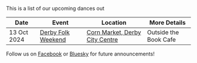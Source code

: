 This is a list of our upcoming dances out


| Date | Event | Location | More Details |
| --- | --- | --- | --- |
| 13 Oct 2024 | [Derby Folk Weekend](https://www.derbyfolkfestival.co.uk/#:~:text=With%20seven%20fantastic%20concerts%20in%20The%20Old%20Bell%20Hotel,%20you) | [Corn Market, Derby City Centre](https://www.google.com/maps/place/The+Bookcaf%C3%A9/@52.9219246,-1.4770712,70m/data=!3m1!1e3!4m6!3m5!1s0x4879f116279207af:0x620c23b0f9e065d9!8m2!3d52.9219355!4d-1.4771707!16s%2Fg%2F1tm0spjn?entry=ttu&g_ep=EgoyMDI0MTAwMi4xIKXMDSoASAFQAw%3D%3D) | Outside the Book Cafe |

<!---Nothing planned...

--->
Follow us on [Facebook](https://www.facebook.com/restlesssolesappalachian/) or [Bluesky](https://bsky.app/profile/restless-soles.bsky.social) for future announcements!